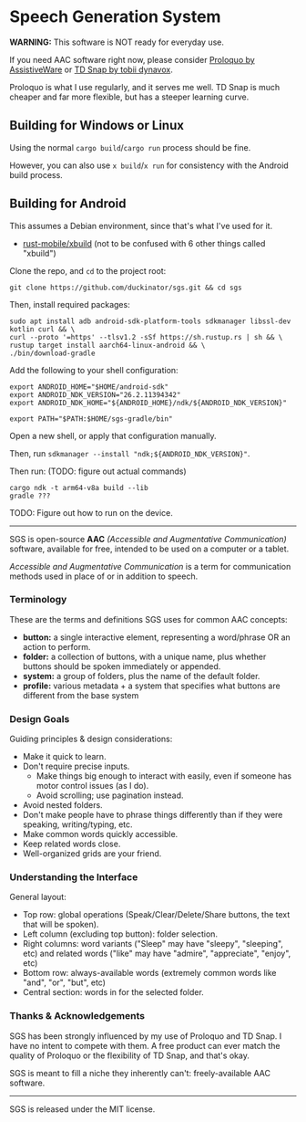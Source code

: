 # Speech Generation System

**WARNING:** This software is NOT ready for everyday use.

If you need AAC software right now, please consider [Proloquo by AssistiveWare](https://www.assistiveware.com/products/proloquo)
or [TD Snap by tobii dynavox](https://us.tobiidynavox.com/pages/td-snap).

Proloquo is what I use regularly, and it serves me well. TD Snap is much
cheaper and far more flexible, but has a steeper learning curve.

## Building for Windows or Linux

Using the normal `cargo build`/`cargo run` process should be fine.

However, you can also use `x build`/`x run` for consistency with the Android build process.

## Building for Android

This assumes a Debian environment, since that's what I've used for it.

- [rust-mobile/xbuild](https://github.com/rust-mobile/xbuild) (not to be confused with 6 other things called "xbuild")

Clone the repo, and `cd` to the project root:

```
git clone https://github.com/duckinator/sgs.git && cd sgs
```

Then, install required packages:

```
sudo apt install adb android-sdk-platform-tools sdkmanager libssl-dev kotlin curl && \
curl --proto '=https' --tlsv1.2 -sSf https://sh.rustup.rs | sh && \
rustup target install aarch64-linux-android && \
./bin/download-gradle
```

Add the following to your shell configuration:

```
export ANDROID_HOME="$HOME/android-sdk"
export ANDROID_NDK_VERSION="26.2.11394342"
export ANDROID_NDK_HOME="${ANDROID_HOME}/ndk/${ANDROID_NDK_VERSION}"

export PATH="$PATH:$HOME/sgs-gradle/bin"
```

Open a new shell, or apply that configuration manually.

Then, run `sdkmanager --install "ndk;${ANDROID_NDK_VERSION}"`.

<!-- Plug in an Android device you want to use for testing, run `x doctor`, and get the device ID. -->

<!--

Then run:

```
x run --device adb:ID-FROM-X-DOCTOR
```
-->

Then run: (TODO: figure out actual commands)

```
cargo ndk -t arm64-v8a build --lib
gradle ???
```

TODO: Figure out how to run on the device.


---

SGS is open-source **AAC** _(Accessible and Augmentative Communication)_
software, available for free, intended to be used on a computer or a tablet.

_Accessible and Augmentative Communication_ is a term for
communication methods used in place of or in addition to speech.


### Terminology

These are the terms and definitions SGS uses for common AAC concepts:

* **button:** a single interactive element, representing a word/phrase OR an action to perform.
* **folder:** a collection of buttons, with a unique name, plus whether buttons should be spoken immediately or appended.
* **system:** a group of folders, plus the name of the default folder.
* **profile:** various metadata + a system that specifies what buttons are different from the base system

### Design Goals

Guiding principles & design considerations:
- Make it quick to learn.
- Don't require precise inputs.
  - Make things big enough to interact with easily, even if someone has motor control issues (as I do).
  - Avoid scrolling; use pagination instead.
- Avoid nested folders.
- Don't make people have to phrase things differently than if they were speaking, writing/typing, etc.
- Make common words quickly accessible.
- Keep related words close.
- Well-organized grids are your friend.

### Understanding the Interface

General layout:
- Top row: global operations (Speak/Clear/Delete/Share buttons, the text that will be spoken).
- Left column (excluding top button): folder selection.
- Right columns: word variants ("Sleep" may have "sleepy", "sleeping", etc) and related words ("like" may have "admire", "appreciate", "enjoy", etc)
- Bottom row: always-available words (extremely common words like "and", "or", "but", etc)
- Central section: words in for the selected folder.

### Thanks & Acknowledgements

SGS has been strongly influenced by my use of Proloquo and TD Snap.
I have no intent to compete with them. A free product can ever match the
quality of Proloquo or the flexibility of TD Snap, and that's okay.

SGS is meant to fill a niche they inherently can't: freely-available AAC software.

---

SGS is released under the MIT license.
